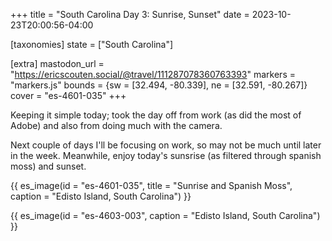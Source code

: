 +++
title = "South Carolina Day 3: Sunrise, Sunset"
date = 2023-10-23T20:00:56-04:00

[taxonomies]
state = ["South Carolina"]

[extra]
mastodon_url = "https://ericscouten.social/@travel/111287078360763393"
markers = "markers.js"
bounds = {sw = [32.494, -80.339], ne = [32.591, -80.267]}
cover = "es-4601-035"
+++

Keeping it simple today; took the day off from work (as did the most of Adobe) and also from doing much with the camera.

<!-- more -->

Next couple of days I'll be focusing on work, so may not be much until later in the week. Meanwhile, enjoy today's sunsrise (as filtered through spanish moss) and sunset.

{{ es_image(id = "es-4601-035", title = "Sunrise and Spanish Moss", caption = "Edisto Island, South Carolina") }}

{{ es_image(id = "es-4603-003", caption = "Edisto Island, South Carolina") }}
